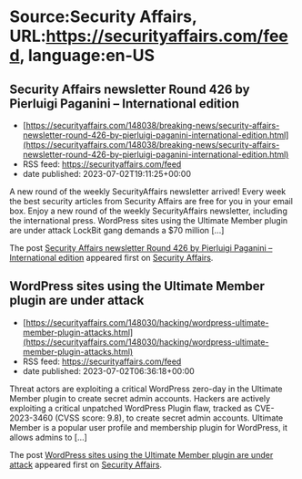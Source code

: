 # Source:Security Affairs, URL:https://securityaffairs.com/feed, language:en-US

## Security Affairs newsletter Round 426 by Pierluigi Paganini – International edition
 - [https://securityaffairs.com/148038/breaking-news/security-affairs-newsletter-round-426-by-pierluigi-paganini-international-edition.html](https://securityaffairs.com/148038/breaking-news/security-affairs-newsletter-round-426-by-pierluigi-paganini-international-edition.html)
 - RSS feed: https://securityaffairs.com/feed
 - date published: 2023-07-02T19:11:25+00:00

<p>A new round of the weekly SecurityAffairs newsletter arrived! Every week the best security articles from Security Affairs are free for you in your email box. Enjoy a new round of the weekly SecurityAffairs newsletter, including the international press. WordPress sites using the Ultimate Member plugin are under attack LockBit gang demands a $70 million [&#8230;]</p>
<p>The post <a href="https://securityaffairs.com/148038/breaking-news/security-affairs-newsletter-round-426-by-pierluigi-paganini-international-edition.html" rel="nofollow">Security Affairs newsletter Round 426 by Pierluigi Paganini – International edition</a> appeared first on <a href="https://securityaffairs.com" rel="nofollow">Security Affairs</a>.</p>

## WordPress sites using the Ultimate Member plugin are under attack
 - [https://securityaffairs.com/148030/hacking/wordpress-ultimate-member-plugin-attacks.html](https://securityaffairs.com/148030/hacking/wordpress-ultimate-member-plugin-attacks.html)
 - RSS feed: https://securityaffairs.com/feed
 - date published: 2023-07-02T06:36:18+00:00

<p>Threat actors are exploiting a critical WordPress zero-day in the Ultimate Member plugin to create secret admin accounts. Hackers are actively exploiting a critical unpatched WordPress Plugin flaw, tracked as CVE-2023-3460 (CVSS score: 9.8), to create secret admin accounts. Ultimate Member is a popular user profile and membership plugin for WordPress, it allows admins to [&#8230;]</p>
<p>The post <a href="https://securityaffairs.com/148030/hacking/wordpress-ultimate-member-plugin-attacks.html" rel="nofollow">WordPress sites using the Ultimate Member plugin are under attack</a> appeared first on <a href="https://securityaffairs.com" rel="nofollow">Security Affairs</a>.</p>

